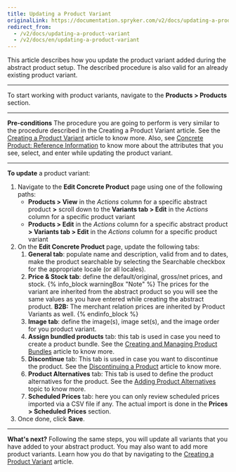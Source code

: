 ```yaml
---
title: Updating a Product Variant
originalLink: https://documentation.spryker.com/v2/docs/updating-a-product-variant
redirect_from:
  - /v2/docs/updating-a-product-variant
  - /v2/docs/en/updating-a-product-variant
---
```


This article describes how you update the product variant added during the abstract product setup.
The described procedure is also valid for an already existing product variant. 
***
To start working with product variants, navigate to the **Products > Products** section.
***
**Pre-conditions**
The procedure you are going to perform is very similar to the procedure described in the Creating a Product Variant article. See the [Creating a Product Variant](/docs/scos/dev/user-guides/201903.0/back-office-user-guide/products/products/concrete-products/creating-a-prod) article to know more. Also, see [Concrete Product: Reference Information](/docs/scos/dev/user-guides/201903.0/back-office-user-guide/products/products/references/concrete-produc) to know more about the attributes that you see, select, and enter while updating the product variant.
***
**To update** a product variant:
1. Navigate to the **Edit Concrete Product** page using one of the following paths:
   * **Products > View** in the _Actions_ column for a specific abstract product **>** scroll down to the **Variants tab > Edit** in the _Actions_ column for a specific product variant
    * **Products > Edit** in the _Actions_ column for a specific abstract product **> Variants tab > Edit** in the _Actions_ column for a specific product variant
2. On the **Edit Concrete Product** page, update the following tabs: 
    1. **General tab**: populate name and description, valid from and to dates, make the product searchable by selecting the Searchable checkbox for the appropriate locale (or all locales).
    2. **Price & Stock tab**: define the default/original, gross/net prices, and stock.
    {% info_block warningBox "Note" %}
The prices for the variant are inherited from the abstract product so you will see the same values as you have entered while creating the abstract product. **B2B:** The merchant relation prices are inherited by Product Variants as well. 
{% endinfo_block %}
    3. **Image tab**: define the image(s), image set(s), and the image order for you product variant.
    4. **Assign bundled products** tab: this tab is used in case you need to create a product bundle. See the [Creating and Managing Product Bundles](/docs/scos/dev/user-guides/201903.0/back-office-user-guide/products/products/managing-products/creating-and-ma) article to know more.
    5. **Discontinue** tab: This tab is used in case you want to discontinue the product. See the [Discontinuing a Product](/docs/scos/dev/user-guides/201903.0/back-office-user-guide/products/products/managing-products/discontinuing-a) article to know more.
    6. **Product Alternatives** tab: This tab is used to define the product alternatives for the product. See the [Adding Product Alternatives](/docs/scos/dev/user-guides/201903.0/back-office-user-guide/products/products/managing-products/adding-product-) topic to know more.
    7. **Scheduled Prices** tab: here you can only review scheduled prices imported via a CSV file if any. The actual import is done in the **Prices > Scheduled Prices** section.
3. Once done, click **Save**.
***
**What's next?**
Following the same steps, you will update all variants that you have added to your abstract product.
You may also want to add more product variants. Learn how you do that by navigating to the [Creating a Product Variant](/docs/scos/dev/user-guides/201903.0/back-office-user-guide/products/products/concrete-products/creating-a-prod) article. 
